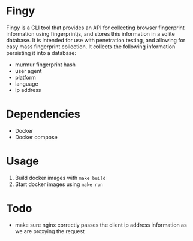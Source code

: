 # Fingy

Fingy is a CLI tool that provides an API for collecting browser fingerprint information using fingerprintjs, and stores this information in a sqlite database. It is intended for use with penetration testing, and allowing for easy mass fingerprint collection. It collects the following information persisting it into a database:

* murmur fingerprint hash
* user agent
* platform
* language
* ip address

# Dependencies

* Docker
* Docker compose

# Usage

1) Build docker images with `make build`
2) Start docker images using `make run`

# Todo

* make sure nginx correctly passes the client ip address information as we are proxying the request